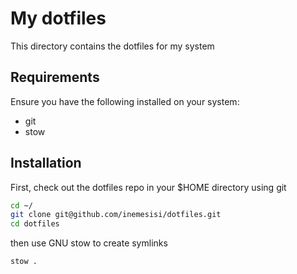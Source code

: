 # My dotfiles

This directory contains the dotfiles for my system

## Requirements

Ensure you have the following installed on your system:
* git
* stow

## Installation

First, check out the dotfiles repo in your $HOME directory using git
``` bash
cd ~/
git clone git@github.com/inemesisi/dotfiles.git
cd dotfiles
```

then use GNU stow to create symlinks
``` bash
stow .
```
